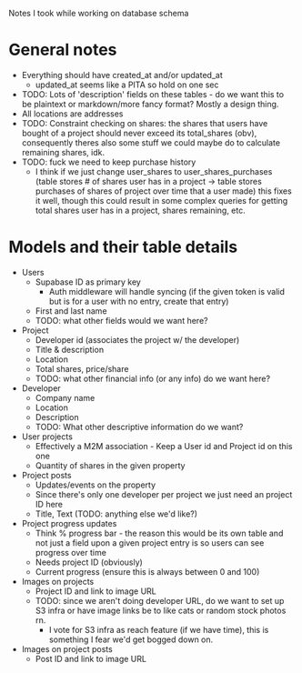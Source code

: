 Notes I took while working on database schema
# General notes
- Everything should have created_at and/or updated_at
    - updated_at seems like a PITA so hold on one sec
- TODO: Lots of 'description' fields on these tables - do we want this to be plaintext or markdown/more fancy format? Mostly a design thing.
- All locations are addresses
- TODO: Constraint checking on shares: the shares that users have bought of a project should never exceed its total_shares (obv), consequently theres also some stuff we could maybe do to calculate remaining shares, idk.
- TODO: fuck we need to keep purchase history
    - I think if we just change user_shares to user_shares_purchases (table stores # of shares user has in a project -> table stores purchases of shares of project over time that a user made) this fixes it well, though this could result in some complex queries for getting total shares user has in a project, shares remaining, etc.
# Models and their table details
- Users
    - Supabase ID as primary key
        - Auth middleware will handle syncing (if the given token is valid but is for a user with no entry, create that entry)
    - First and last name
    - TODO: what other fields would we want here?
- Project
    - Developer id (associates the project w/ the developer)
    - Title & description
    - Location
    - Total shares, price/share
    - TODO: what other financial info (or any info) do we want here?
- Developer
    - Company name
    - Location
    - Description
    - TODO: What other descriptive information do we want?
- User projects
    - Effectively a M2M association - Keep a User id and Project id on this one
    - Quantity of shares in the given property
- Project posts
    - Updates/events on the property
    - Since there's only one developer per project we just need an project ID here
    - Title, Text (TODO: anything else we'd like?)
- Project progress updates
    - Think % progress bar - the reason this would be its own table and not just a field upon a given project entry is so users can see progress over time
    - Needs project ID (obviously)
    - Current progress (ensure this is always between 0 and 100)
- Images on projects
    - Project ID and link to image URL
    - TODO: since we aren't doing developer URL, do we want to set up S3 infra or have image links be to like cats or random stock photos rn.
        - I vote for S3 infra as reach feature (if we have time), this is something I fear we'd get bogged down on.
- Images on project posts
    - Post ID and link to image URL